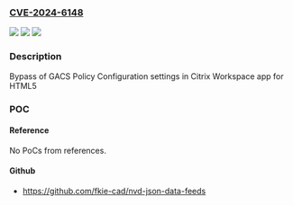 ### [CVE-2024-6148](https://cve.mitre.org/cgi-bin/cvename.cgi?name=CVE-2024-6148)
![](https://img.shields.io/static/v1?label=Product&message=Citrix%20Workspace%20app%20for%20HTML5&color=blue)
![](https://img.shields.io/static/v1?label=Version&message=2404%20&color=brightgreen)
![](https://img.shields.io/static/v1?label=Vulnerability&message=n%2Fa&color=blue)

### Description

Bypass of GACS Policy Configuration settings in Citrix Workspace app for HTML5

### POC

#### Reference
No PoCs from references.

#### Github
- https://github.com/fkie-cad/nvd-json-data-feeds

